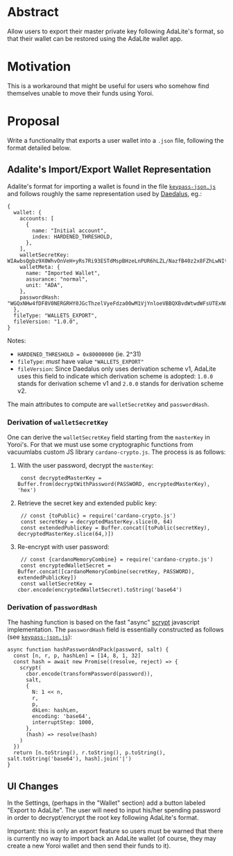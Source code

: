 # Abstract

Allow users to export their master private key following AdaLite's format,
so that their wallet can be restored using the AdaLite wallet app.

# Motivation

This is a workaround that might be useful for users who somehow find themselves
unable to move their funds using Yoroi.

# Proposal

Write a functionality that exports a user wallet into a `.json` file, following the
format detailed below.

## Adalite's Import/Export Wallet Representation

Adalite's format for importing a wallet is found in the file
[`keypass-json.js`](https://github.com/vacuumlabs/adalite/blob/develop/app/frontend/wallet/keypass-json.js) and follows roughly the same representation
used by [Daedalus](https://github.com/input-output-hk/daedalus/blob/154d35475d41204e2c7bff3011197432f0a1fd39/features/tests/e2e/documents/default-wallet.json), eg.:

```
{
  wallet: {
    accounts: [
      {
        name: "Initial account",
        index: HARDENED_THRESHOLD,
      },
    ],
    walletSecretKey: WIAwbsQgbz9X0WhvOnVeH+yRs7Ri93ESTdMspBHzeLnPUR6hLZL/NazfB40z2x8FZhLwNIt83DCuMR1nGG+ZqvsD/ouyzg3ec729fnrqEMO4A+qPTJmpiRgQZfYO2KDJDRxLtMyofXl90VVZOEke/QddnZ8CGHoR/lCemJgZuvzBpw==,
    walletMeta: {
      name: "Imported Wallet",
      assurance: "normal",
      unit: "ADA",
    },
    passwordHash: "WGQxNHw4fDF8V0NERGRHY0JGcThzelVyeFdza00wM1VjYnloeVBBQXBvdWtwdWFsUTExNGVFdz09fFJXMk5kUmVJYmg2REtsa2lsWG8rQ1lvTStRZmJkMzRmRVd0MG4rSy82YUU9",
  },
  fileType: "WALLETS_EXPORT",
  fileVersion: "1.0.0",
}
```
Notes:
- `HARDENED_THRESHOLD = 0x80000000` (ie. 2^31)
- `fileType`: *must* have value `"WALLETS_EXPORT"`
- `fileVersion`: Since Daedalus only uses derivation scheme v1, AdaLite uses this field
  to indicate which derivation scheme is adopted: `1.0.0` stands for derivation
  scheme v1 and `2.0.0` stands for derivation scheme v2.

The main attributes to compute are `walletSecretKey` and `passwordHash`.

### Derivation of `walletSecretKey`

One can derive the `walletSecretKey` field starting from the `masterKey` in
Yoroi's. For that we must use some cryptographic functions from vacuumlabs
custom JS library `cardano-crypto.js`. The process is as follows:


1. With the user password, decrypt the `masterKey`:


        const decryptedMasterKey = Buffer.from(decryptWithPassword(PASSWORD, encryptedMasterKey), 'hex')

2. Retrieve the secret key and extended public key:

        // const {toPublic} = require('cardano-crypto.js')
        const secretKey = decryptedMasterKey.slice(0, 64)
        const extendedPublicKey = Buffer.concat([toPublic(secretKey), decryptedMasterKey.slice(64,)])

3. Re-encrypt with user password:

        // const {cardanoMemoryCombine} = require('cardano-crypto.js')
        const encryptedWalletSecret = Buffer.concat([cardanoMemoryCombine(secretKey, PASSWORD), extendedPublicKey])
        const walletSecretKey = cbor.encode(encryptedWalletSecret).toString('base64')

### Derivation of `passwordHash`

The hashing function is based on the fast "async" [scrypt](https://www.npmjs.com/package/scrypt-async) javascript implementation. The `passwordHash` field is essentially
constructed as follows (see [`keypass-json.js`](https://github.com/vacuumlabs/adalite/blob/develop/app/frontend/wallet/keypass-json.js)):
```
async function hashPasswordAndPack(password, salt) {
  const [n, r, p, hashLen] = [14, 8, 1, 32]
  const hash = await new Promise((resolve, reject) => {
    scrypt(
      cbor.encode(transformPassword(password)),
      salt,
      {
        N: 1 << n,
        r,
        p,
        dkLen: hashLen,
        encoding: 'base64',
        interruptStep: 1000,
      },
      (hash) => resolve(hash)
    )
  })
  return [n.toString(), r.toString(), p.toString(), salt.toString('base64'), hash].join('|')
}
```

## UI Changes

In the Settings, (perhaps in the "Wallet" section) add a button labeled "Export to
AdaLite". The user will need to input his/her spending password in order to
decrypt/encrypt the root key following AdaLite's format.

Important: this is only an export feature so users must be warned that there is
currently no way to import back an AdaLite wallet (of course, they may create
a new Yoroi wallet and then send their funds to it).
